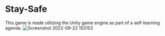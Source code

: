 # Stay-Safe
This game is made utilizing the Unity game engine as part of a self-learning agenda.
![Screenshot 2022-09-22 153153](https://user-images.githubusercontent.com/44499818/191718784-4c842dd1-39de-4dbf-a271-11a02c7383e6.png)
